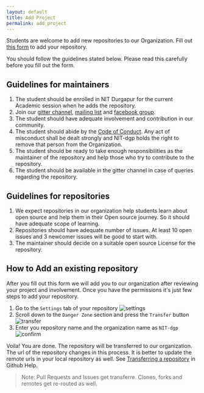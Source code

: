 ```yaml
---
layout: default
title: Add Project
permalink: add_project
---
```


Students are welcome to add new repositories to our Organization. Fill out [this form](https://goo.gl/forms/qJ2wXrD7UlKc0V8V2) to add your repository.

You should follow the guidelines stated below. Please read this carefully before you fill out the form.

## Guidelines for maintainers
1. The student should be enrolled in NIT Durgapur for the current Academic session when he adds the repository.
2. Join our [gitter channel](https://gitter.im/NIT-dgp/General), [mailing list](https://groups.google.com/forum/?hl=en#!forum/nitdopensource) and [facebook group](https://www.facebook.com/groups/NITDgpOS).
3. The student should have adequate involvement and contribution in our community.
4. The student should abide by the [Code of Conduct](https://github.com/NIT-dgp/Guidelines/blob/master/CODE_OF_CONDUCT.md). Any act of misconduct shall be dealt strongly and NIT-dgp holds the right to remove that person from the Organization.
5. The student should be ready to take enough responsibilities as the maintainer of the repository and help those who try to contribute to the repository.
6. The student should be available in the gitter channel in case of queries regarding the repository.

## Guidelines for repositories
1. We expect repositories in our organization help students learn about open source and help them in their Open source journey. So it should have adequate scope of learning.
2. Repositories should have adequate number of issues. At least 10 open issues and 3 newcomer issues will be good to start with.
3. The maintainer should decide on a suitable open source License for the repository.

## How to Add an existing repository
After you fill out this form we will add you to our organization after reviewing your project and involvement. Once you have the permissions it's just few steps to add your repository.

1. Go to the `Settings` tab of your repository
![settings](https://cloud.githubusercontent.com/assets/10486343/22163632/978dd1f4-df79-11e6-8413-25124024cfbc.png)
2. Scroll down to the `Danger Zone` section and press the `Transfer` button
![transfer](https://cloud.githubusercontent.com/assets/10486343/22163645/a19ad584-df79-11e6-9c90-5336a8dcb183.png)
3. Enter you repository name and the organization name as `NIT-dgp`
![confirm](https://cloud.githubusercontent.com/assets/10486343/22163648/a83d49b2-df79-11e6-94ed-b54be5fc6f88.png)

Voila! You are done. The repository will be transferred to  our organization. The url of the repository changes in this process. It is better to update the remote urls in your local repository as well. See [Transferring a repository](https://help.github.com/articles/about-repository-transfers/) in Github Help.
>Note: Pull Requests and Issues get transferre. Clones, forks and remotes
get re-routed as well.
